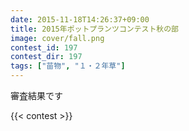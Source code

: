 ```yaml
---
date: 2015-11-18T14:26:37+09:00
title: 2015年ポットプランツコンテスト秋の部
image: cover/fall.png
contest_id: 197
contest_dir: 197
tags: ["苗物", "１・２年草"]
---
```

審査結果です

{{< contest >}}
